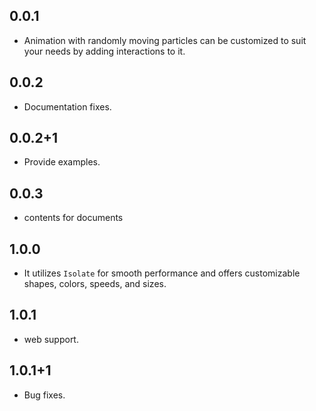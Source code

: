 ## 0.0.1

* Animation with randomly moving particles can be customized to suit your needs by adding interactions to it.

## 0.0.2

* Documentation fixes.

## 0.0.2+1

* Provide examples.

## 0.0.3

* contents for documents

## 1.0.0

* It utilizes `Isolate` for smooth performance and offers customizable shapes, colors, speeds, and sizes.

## 1.0.1

* web support.

## 1.0.1+1

* Bug fixes.